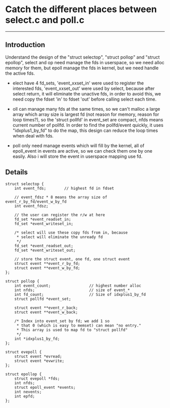 # Catch the different places between select.c and poll.c #

---

## Introduction ##

Understand the design of the "struct selectop", "struct pollop" and "struct epollop", select and op need manage the fds in userspace, so we need alloc memory for them, but epoll manage the fds in kernel, but we need handle the active fds.

  * elect have 4 fd\_sets, 'event\_xxset\_in' were used to register the interested fds, 'event\_xxset\_out' were used by select, because after select return, it will eliminate the unactive fds, in order to avoid this, we need copy the fdset 'in' to fdset 'out' before calling select each time.

  * oll can manage many fds at the same times, so we can't malloc a large array which array size is largest fd (not reason for memory, reason for loop times?), so the 'struct pollfd' in event\_set are compact, nfds means current number of pollfd. In order to find the pollfd/event quickly, it uses "idxplus1\_by\_fd" to do the map, this design can reduce the loop times when deal with fds.

  * poll only need manage events which will fill by the kernel, all of epoll\_event in events are active, so we can check them one by one easily. Also i will store the event in userspace mapping use fd.

## Details ##

```
struct selectop {
    int event_fds;        // highest fd in fdset	

    // event_fdsz * 8 means the array size of event_r_by_fd/event_w_by_fd	
    int event_fdsz;

    // the user can register the r/w at here
    fd_set *event_readset_in; 
    fd_set *event_writeset_in;

    /* select will use these copy fds from in, because 
     * select will eliminate the unready fd
     */
    fd_set *event_readset_out; 
    fd_set *event_writeset_out;

    // store the struct event, one fd, one struct event
    struct event **event_r_by_fd; 
    struct event **event_w_by_fd;
};
```

```
struct pollop {
    int event_count;                 // highest number alloc	
    int nfds;                        // size of event_*    
    int fd_count;                    // Size of idxplus1_by_fd 
    struct pollfd *event_set;

    struct event **event_r_back;
    struct event **event_w_back;

    /* Index into event_set by fd; we add 1 so 
     * that 0 (which is easy to memset) can mean "no entry."
     * This array is used to map fd to "struct pollfd"
     */
    int *idxplus1_by_fd; 
};
```

```
struct evepoll {
	struct event *evread;
	struct event *evwrite;
};

struct epollop {
	struct evepoll *fds;
	int nfds;
	struct epoll_event *events;
	int nevents;
	int epfd;
};
```